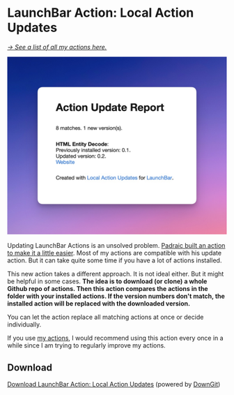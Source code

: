 # LaunchBar Action: Local Action Updates

*[→ See a list of all my actions here.](https://ptujec.github.io/launchbar)*

<img src="01.jpg" width="587"/>

Updating LaunchBar Actions is an unsolved problem. [Padraic built an action to make it a little easier](https://renaghan.com/launchbar/action-updates/). Most of my actions are compatible with his update action. But it can take quite some time if you have a lot of actions installed.

This new action takes a different approach. It is not ideal either. But it might be helpful in some cases. **The idea is to download (or clone) a whole Github repo of actions. Then this action compares the actions in the folder with your installed actions. If the version numbers don't match, the installed action will be replaced with the downloaded version.**
 
You can let the action replace all matching actions at once or decide individually.

If you use [my actions](https://ptujec.github.io/launchbar), I would recommend using this action every once in a while since I am trying to regularly improve my actions.

## Download

[Download LaunchBar Action: Local Action Updates](https://minhaskamal.github.io/DownGit/#/home?url=https://github.com/Ptujec/LaunchBar/tree/master/Local-Action-Updates) (powered by [DownGit](https://github.com/MinhasKamal/DownGit))